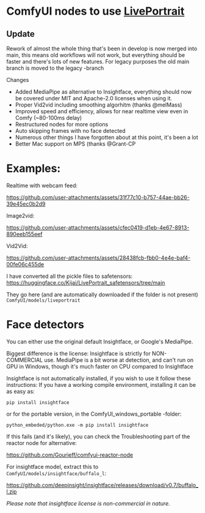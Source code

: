 # ComfyUI nodes to use [LivePortrait](https://github.com/KwaiVGI/LivePortrait)

## Update

Rework of almost the whole thing that's been in develop is now merged into main, this means old workflows will not work, but everything should be faster and there's lots of new features.
For legacy purposes the old main branch is moved to the legacy -branch

Changes
- Added MediaPipe as alternative to Insightface, everything should now be covered under MIT and Apache-2.0 licenses when using it.
- Proper Vid2vid including smoothing algorhitm (thanks @melMass)
- Improved speed and efficiency, allows for near realtime view even in Comfy (~80-100ms delay)
- Restructured nodes for more options
- Auto skipping frames with no face detected
- Numerous other things I have forgotten about at this point, it's been a lot
- Better Mac support on MPS (thanks @Grant-CP

# Examples:

Realtime with webcam feed:

https://github.com/user-attachments/assets/31f77c10-b757-44ae-bb26-39e45ec0b2d9

Image2vid:

https://github.com/user-attachments/assets/cfec0419-d1eb-4e67-8913-890eeb155eef

Vid2Vid: 

https://github.com/user-attachments/assets/28438fcb-fbb0-4e4e-baf4-00fe06c455de


I have converted all the pickle files to safetensors: https://huggingface.co/Kijai/LivePortrait_safetensors/tree/main

They go here (and are automatically downloaded if the folder is not present) `ComfyUI/models/liveportrait`

# Face detectors

You can either use the original default Insightface, or Google's MediaPipe. 

Biggest difference is the license: Insightface is strictly for NON-COMMERCIAL use.
MediaPipe is a bit worse at detection, and can't run on GPU in Windows, though it's much faster on CPU compared to Insightface

Insightface is not automatically installed, if you wish to use it follow these instructions:
If you have a working compile environment, installing it can be as easy as:

`pip install insightface`

or for the portable version, in the ComfyUI_windows_portable -folder:

`python_embeded/python.exe -m pip install insightface`

If this fails (and it's likely), you can check the Troubleshooting part of the reactor node for alternative:

https://github.com/Gourieff/comfyui-reactor-node

For insightface model, extract this to `ComfyUI/models/insightface/buffalo_l`:

https://github.com/deepinsight/insightface/releases/download/v0.7/buffalo_l.zip

*Please note that insightface license is non-commercial in nature.*
